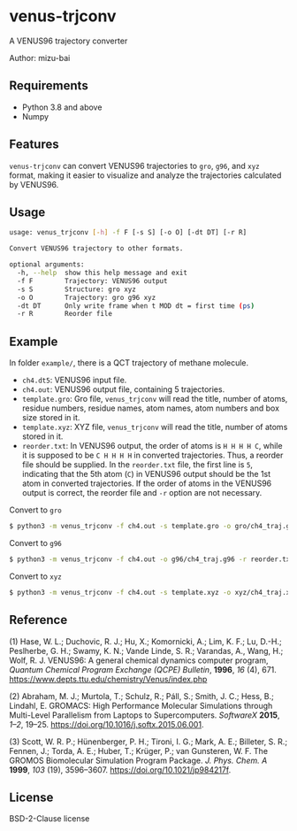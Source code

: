 # venus-trjconv

A VENUS96 trajectory converter

Author: mizu-bai

## Requirements

- Python 3.8 and above
- Numpy

## Features

`venus-trjconv` can convert VENUS96 trajectories to `gro`, `g96`, and `xyz` format, making it easier to visualize and analyze the trajectories calculated by VENUS96.

## Usage

```sh
usage: venus_trjconv [-h] -f F [-s S] [-o O] [-dt DT] [-r R]

Convert VENUS96 trajectory to other formats.

optional arguments:
  -h, --help  show this help message and exit
  -f F        Trajectory: VENUS96 output
  -s S        Structure: gro xyz
  -o O        Trajectory: gro g96 xyz
  -dt DT      Only write frame when t MOD dt = first time (ps)
  -r R        Reorder file
```

## Example

In folder `example/`, there is a QCT trajectory of methane molecule.

- `ch4.dt5`: VENUS96 input file.
- `ch4.out`: VENUS96 output file, containing 5 trajectories.
- `template.gro`: Gro file, `venus_trjconv` will read the title, number of atoms, residue numbers, residue names, atom names, atom numbers and box size stored in it.
- `template.xyz`: XYZ file, `venus_trjconv` will read the title, number of atoms stored in it.
- `reorder.txt`: In VENUS96 output, the order of atoms is `H H H H C`, while it is supposed to be `C H H H H` in converted trajectories. Thus, a reorder file should be supplied. In the `reorder.txt` file, the first line is `5`, indicating that the 5th atom (`C`) in VENUS96 output should be the 1st atom in converted trajectories. If the order of atoms in the VENUS96 output is correct, the reorder file and `-r` option are not necessary.

Convert to `gro`

```bash
$ python3 -m venus_trjconv -f ch4.out -s template.gro -o gro/ch4_traj.gro -r reorder.txt
```

Convert to `g96`

```bash
$ python3 -m venus_trjconv -f ch4.out -o g96/ch4_traj.g96 -r reorder.txt
```

Convert to `xyz`

```bash
$ python3 -m venus_trjconv -f ch4.out -s template.xyz -o xyz/ch4_traj.xyz -r reorder.txt
```

## Reference

(1) Hase, W. L.; Duchovic, R. J.; Hu, X.; Komornicki, A.; Lim, K. F.; Lu, D.-H.; Peslherbe, G. H.; Swamy, K. N.; Vande Linde, S. R.; Varandas, A., Wang, H.; Wolf, R. J. VENUS96: A general chemical dynamics computer program, _Quantum Chemical Program Exchange (QCPE) Bulletin_, **1996**, _16_ (4), 671. https://www.depts.ttu.edu/chemistry/Venus/index.php

(2) Abraham, M. J.; Murtola, T.; Schulz, R.; Páll, S.; Smith, J. C.; Hess, B.; Lindahl, E. GROMACS: High Performance Molecular Simulations through Multi-Level Parallelism from Laptops to Supercomputers. _SoftwareX_ **2015**, _1–2_, 19–25. https://doi.org/10.1016/j.softx.2015.06.001.

(3) Scott, W. R. P.; Hünenberger, P. H.; Tironi, I. G.; Mark, A. E.; Billeter, S. R.; Fennen, J.; Torda, A. E.; Huber, T.; Krüger, P.; van Gunsteren, W. F. The GROMOS Biomolecular Simulation Program Package. _J. Phys. Chem. A_ **1999**, _103_ (19), 3596–3607. https://doi.org/10.1021/jp984217f.

## License

BSD-2-Clause license
